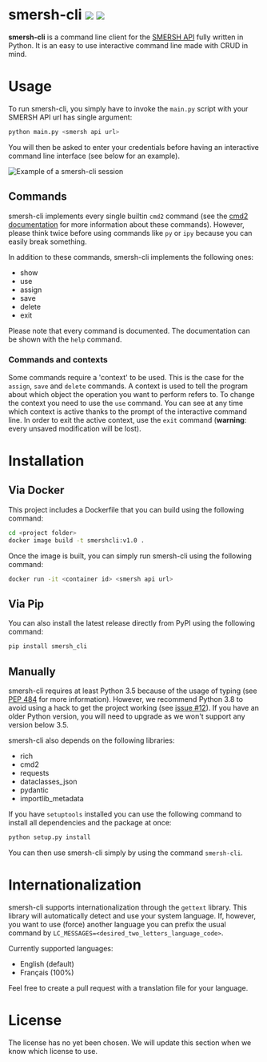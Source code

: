 # smersh-cli ![](https://img.shields.io/github/last-commit/CMEPW/smersh-cli.svg) ![](https://img.shields.io/github/issues/CMEPW/smersh-cli.svg) 

**smersh-cli** is a command line client for the [SMERSH API](https://github.com/CMEPW/Smersh) fully written in Python. 
It is an easy to use interactive command line made with CRUD in mind.

# Usage

To run smersh-cli, you simply have to invoke the `main.py` script with your SMERSH API url has single argument:

```bash
python main.py <smersh api url>
```

You will then be asked to enter your credentials before having an interactive command line interface (see below for an 
example).

![Example of a smersh-cli session](img/example.png)

## Commands

smersh-cli implements every single builtin `cmd2` command (see the [cmd2 documentation](https://cmd2.readthedocs.io/en/latest/features/builtin_commands.html) 
for more information about these commands). However, please think twice before using commands like `py` or `ipy` because
you can easily break something.

In addition to these commands, smersh-cli implements the following ones:

* show
* use
* assign
* save
* delete
* exit

Please note that every command is documented. The documentation can be shown with the `help` command.

### Commands and contexts

Some commands require a 'context' to be used. This is the case for the `assign`, `save` and `delete` commands. A context 
is used to tell the program about which object the operation you want to perform refers to. To change the context you 
need to use the `use` command. You can see at any time which context is active thanks to the prompt of the interactive 
command line. In order to exit the active context, use the `exit` command (**warning**: every unsaved modification will 
be lost).

# Installation

## Via Docker

This project includes a Dockerfile that you can build using the following command:

```bash
cd <project folder>
docker image build -t smershcli:v1.0 .
```

Once the image is built, you can simply run smersh-cli using the following command:

```bash
docker run -it <container id> <smersh api url>
```

## Via Pip

You can also install the latest release directly from PyPI using the following command:

```bash
pip install smersh_cli
```

## Manually

smersh-cli requires at least Python 3.5 because of the usage of typing (see [PEP 484](https://www.python.org/dev/peps/pep-0484/) 
for more information). However, we recommend Python 3.8 to avoid using a hack to get the project working (see [issue #12](https://github.com/CMEPW/smersh-cli/issues/12)). 
If you have an older Python version, you will need to upgrade as we won't support any version below 3.5.

smersh-cli also depends on the following libraries:

* rich
* cmd2
* requests
* dataclasses_json
* pydantic
* importlib_metadata

If you have `setuptools` installed you can use the following command to install all dependencies and the package at once:

```bash
python setup.py install
```

You can then use smersh-cli simply by using the command `smersh-cli`.

# Internationalization

smersh-cli supports internationalization through the `gettext` library. This library will automatically detect and use 
your system language. If, however, you want to use (force) another language you can prefix the usual command by 
`LC_MESSAGES=<desired_two_letters_language_code>`.

Currently supported languages:

* English (default)
* Français (100%)

Feel free to create a pull request with a translation file for your language.

# License

The license has no yet been chosen. We will update this section when we know which license to use.

